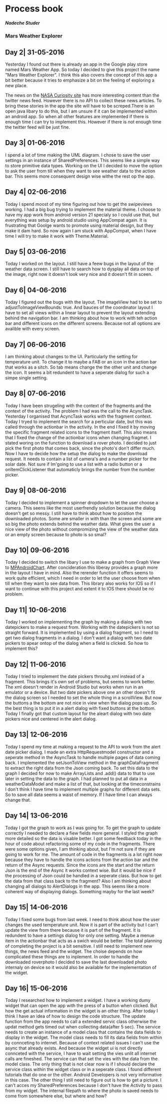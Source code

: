 # Process book
#####  Nadeche Studer
### Mars Weather Explorer
## Day 2| 31-05-2016
Yesterday I found out there is already an app in the Google play store named Mars Weather App. So today I decided to give this project the name "Mars Weather Explorer". I think this also covers the concept of this app a bit better because it tries to emphasize a bit on the feeling of exploring a new place.

The news on the [NASA Curiosity site](http://mars.nasa.gov/msl/mission/mars-rover-curiosity-mission-updates/) has more interesting content than the twitter news feed. However there is no API to collect these news articles. To bring these stories in the app the site will have to be screped.There is an open java libary to do this, but I am unsure if it can be implemented within an android app. So when all other features are implemented if there is enough time I can try to implement this. However if there is not enough time the twitter feed will be just fine.
## Day 3| 01-06-2016
I spend a lot of time making the UML diagram. I chose to save the user settings in an instance of SharedPreferences. This seems like a simple way to store primitive data types. Working on the UI I decided to move the option to ask the user from till when they want to see weather data to the action bar. This seems more consequent design wise withe the rest op the app.
## Day 4| 02-06-2016
Today I spend moost of my time figuring out how to get the swipeviews working. I had a big bug trying to implement the material theme. I choose to have my app work from android version 21 specialy so I could use that, but everything was setup by android studio using AppCompat again. It is frustrating that Goolge wants to promote using material design, but they make it dam hard. So now again I am stuck with AppCompat, when I have time I will try to make it work with Theme.Material.
## Day 5| 03-06-2016
Today I worked on the layout. I still have a feew bugs in the layout of the weather data screen. I still have to search how to dysplay all data on top of the image, right now it doesn't look very nice and it doesn't fit in sceen.
## Day 6| 04-06-2016
Today I figured out the bugs with the layout. The imageView had to be set to adjustToImageViewBounds: true. And bauces of the coordinator layout I have to set all views within a linear layout to prevent the layout extending behind the navigation bar. I am thinking about how to work with teh action bar and different icons on the different screens. Because not all options are avalible with every screen.
## Day 7| 06-06-2016
I am thinking about changes to the UI. Particularly the setting for temperature unit. To change it to maybe a FAB or an icon in the action bar that works as a sitch. So tab means change the the other unit and change the icon. It seems a bit redundent to have a seperate dialog for such a simpe single setting.
## Day 8| 07-06-2016
Today I have been strugeling with the context of the fragments and the context of the activity. The problem I had was the call to the AcyncTask. Yesterday I organised that AcyncTask works with the fragment context. Today I tryed to implement the search for a perticular date, but this was called through the actionbar in the activity. In the end I fixed it by moving the specific fragment related icons to the fragment itself. This also means that I fixed the change of the actionbar icons when changing fragmet.
I stated woring on the function to download a rover photo. I decided to just pick the first photo that comes back, since the photo's don't differ much. Now I have to decide how the setup the dialog to make the download request. It needs to contain a list of camera's and a number picker for the solar date. Not sure if Im'going to use a list with a radio button or a onItemClickListener that automaticly brings the number from the number picker.
## Day 9| 08-06-2016
Today I decided to implement a spinner dropdown to let the user choose a camera. This seens like the most userfrendly solution because the dialog doesn't get so messy. I still have to think about how to position the downloaded photos. Some are smaller in with than the screen and some are so big the photo extends behind the weather data. What gives the user a nice view of the photo without compromizing the view of the weather data or an empty screen because to photo is so smal?
## Day 10| 09-06-2016
Today I decided to switch the libary I use to make a graph from Graph View to [MPAndroidChart](https://github.com/PhilJay/MPAndroidChart). After concideration this liberay provides a graph more in the layout I have in mind. Also the rerender function it offers seems to work quite efficient, which I need in order to let the user choose from when till when they want to see data from. This library also works for IOS so if I want to continue with this project and extent it to IOS there should be no problem.
## Day 11| 10-06-2016
Today I worked on implementing the graph by making a dialog with two datepickers to make a request from. Working with the datepickers is not so straight forward. It is implemented by using a dialog fragment, so I need to get two dialog fragments in a dialog. I don't want a dialog with two date pickers to apear ontop of the dialog when a field is clicked. So how to implement this?
## Day 12| 11-06-2016
Today I tried to implement the date pickers throuhg xml instead of a fragment. This brings it's own set of problems, but seems to work better. The xml doesn't render in Android Studio but works when run in an emulator or a device. But two date pickers above one an other doesn't fit the dialog screen so I needed to set the whole thing in a scrollView. But now the buttons a the bottom are not nice in view when the dialog pops up. So the best thing is to put it in a alert dialog with fixed buttons at the bottom. Today I finally got that custom layout for the aleart dialog with two date pickers nice and centered in the alert dialog.
## Day 13| 12-06-2016
Today I spend my time at making a request to the API to work from the alert date picker dialog. I made an extra HttpRequestmodel constructor and a seperate method in the AsyncTask to handle multiple pages of data coming back. I implemented the setJsonToView method in the graphDataFragment to extract the right data from the Json coming back. To set this data to the graph I decided for now to make ArrayLists and .add() data to that to use later in setting the data to the graph. I had planned to put all data in a weatherDataModel and make a list of that, but looking at the timeconstrains I don't think I have time to implement multiple graphs for different data sets. So to save all data seems a waist of memory. If I have time I can always change that.
## Day 14| 13-06-2016
Today I got the graph to work as I was going for. To get the graph to update correctly I needed to declare a fiew fields more general. I styled the graph more detailed so the data is visable better. I got some feedback today in the hour of code about refactoring some of my code in the fragments. There were some options given, I am thinking about, but I'm not sure if they are going to work for me. The amount of code in the fragments is a lot right now because they have to handle the icons actions from the action bar and the return of the Async requests. Since the icons are the start and the return Json is the end of the Async it works context wise. But it would be nice if the processing of Json could be handled in a seperate class. But how to get the data from that class back to the fragment?
Also I am thinking about changing all dialogs to AlertDialogs in the app. This seems like a more coherent way of displaying dialogs. Something mayby for the last week?
## Day 15| 14-06-2016
Today I fixed some bugs from last week. I need to think about how the user changes the used temperature unit. Now it is part of the activity but I can't update the view from there because it is part of the fragment. It is redundent to have a settings dialog for only one setting. Maybe a menue item in the actionbar that acts as a swich would be better.
The total planning of completing the project is a bit sensitive. I still need to implement new things, the news feed and the widget. The choise depends on how complicated these things are to inplement.
In order to handle the downloaded roverphoto I decided to save the last downloaded photo internaly on device so it would also be available for the implementation of the widget.
## Day 16| 15-06-2016
Today I researched how to implement a widget. I have a working dumy widget that can open the app with the press of a button when clicked. But how the get actual information in the widget is an other thing. After today I think I have an idea of how to design the code structure. The update function from the app needs to call a extended servic class otherwise the updat method gets timed out when collecting data(after 5 sec). The service needs to create an instance of a model class that contains the data fields to display in the widget. The model class needs to fill its data fields from within by connceting to internet. Because of context related issues I can't use the async that already exists. And because the widget ui is not directly connceted with the service, I have to wait setting the vies unlit all internet calls are fineshed. The service can that set the vies with the data from the model class.
The only thing that is not clear now is if I should declare the service class within the widget class or in a seperate class. I found different tutorials that do one or the other. Android Developers is not very informative in this case.
The other thing I still need to figure out is how to get a picture. I can't acces my SharedPreferences because I don't have the Activity to pass from my widget. The internal filepath to where the photo is saved needs to come from somewhere else, but where and how?












